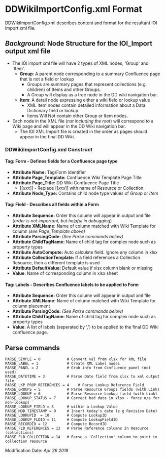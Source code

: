 # DDWikiImportConfig.xml Format
DDWikiImportConfig.xml describes content and format for the resultant IOI Import xml file.
## *Background:* Node Structure for the IOI_Import output xml file
* The IOI import xml file will have 2 types of XML nodes, 'Group' and 'Item'.
    * **Group**: A parent node corresponding to a summary Confluence page that is not a field or lookup
      * Groups are summary pages that represent collections (e.g. children) of Items and other Groups.
      * A Group will display as a tree node in the DD wiki navigation bar.  
    * **Item**: A detail node expressing either a wiki field or lookup value
      * XML Item nodes contain detailed information about a Data Dictionary field or lookup
      * Items Will Not contain other Group or Item nodes.
* Each node in the XML file (*not including the root*) will correspond to a Wiki page and will appear in the DD Wiki navigation bar.
  * The IOI XML Import file is created in the order as pages should appear in the final DD Wiki.

### DDWikiImportConfig.xml Construct
#### **Tag: Form** - Defines fields for a Confluence page type
* **Attribute Name:** Tag/Form Identifier
* **Attribute Page_Template:** Confluence Wiki Template Page Title
* **Attribute Page_Title:** DD Wiki Confluence Page Title 
  * [[*xxx*]] - Replace [[*xxx*]] with name of Resource or Collection
* **Attribute Node_Type:** Contains child node type values of *Group* or *Item*

#### **Tag: Field** - Describes all fields within a Form
* **Attribute Sequence:** Order this column will appear in output xml file (*order is not important, but helpful in debugging*)
* **Attribute XMLName:** Name of column matched with Wiki Template for column *(see Page_Template above)*
* **Attribute ParsingCode:** *(See Parse commands below)*
* **Attribute ChildTagName:** Name of child tag for complex node such as property types
* **Attribute AutoCompute:** Auto calculate field. Ignore any column in xlsx
* **Attribute CollectionTemplate:** If a field references a Collection Resource, then a different template is used
* **Attribute DefaultValue:** Default value if xlsx column blank or missing
* **Value**: Name of corresponding column in xlsx sheet 

#### **Tag: Labels** - Describes Confluence labels to be applied to Form
* **Attribute Sequence:** Order this column will appear in output xml file
* **Attribute XMLName:** Name of column matched with Wiki Template for column placement 
* **Attribute ParsingCode:** *(See Parse commands below)*
* **Attribute ChildTagName:** Name of child tag for complex node such as property types
* **Value**: A list of labels (seperated by ',') to be applied to the final DD Wiki confluence page.

## Parse commands
    PARSE_SIMPLE = 0            # Convert val from xlsx for XML file
    PARSE_LABEL = 1             # Create XML Label nodes
    PARSE_PANEL = 2             # Grab info from Confluence panel (not used)
    PARSE_DATETIME = 3          # Parse Date field from xlsx to xml output file
    PARSE_LKP_PROP_REFERENCES = 4    # Parse Lookup Reference Field
    PARSE_GROUPS = 5            # Parse Resource Groups fields (with Link)
    PARSE_LOOKUP = 6            # Parse Resource Lookup field (with Link)
    PARSE_LOOKUP_STATUS = 7     # Correct bad data in xlsx - force n/a for non-lookups
    PARSE_LOOKUP_FIELD = 8      # within a Lookup Value
    PARSE_MOD_TIMESTAMP = 9     # Insert today's date (e.g Revision Date)
    PARSE_LOOKUPID  = 10        # Compute LookupID
    PARSE_LOOKUP_FLDID = 11     # Compute LookupFieldID
    PARSE_RECORDID = 12         # Compute RecordID
    PARSE_FLD_REFERENCES = 13   # Parse Reference columns in Resource (collections)
    PARSE_FLD_COLLECTION = 14   # Parse a 'Collection' column to point to collection resource

Modification Date: *Apr 26 2018*